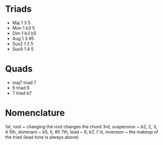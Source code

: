 # Triads

* Maj  1 3 5
* Mon  1 b3 5
* Dim  1 b3 b5
* Aug  1 3 #5
* Sus2 1 2 5
* Sus4 1 4 5


# Quads

* maj7 triad 7
* 6    triad 6
* 7    triad b7


# Nomenclature 

1st, root ~ changing the root changes the chord
3rd, suspension ~ b2, 2, 3, 4
5th, dominant ~ b5, 5, #5
7th, lead ~ 6, b7, 7
iii, inversion ~ the makeup of the triad (lead tone is always above)
